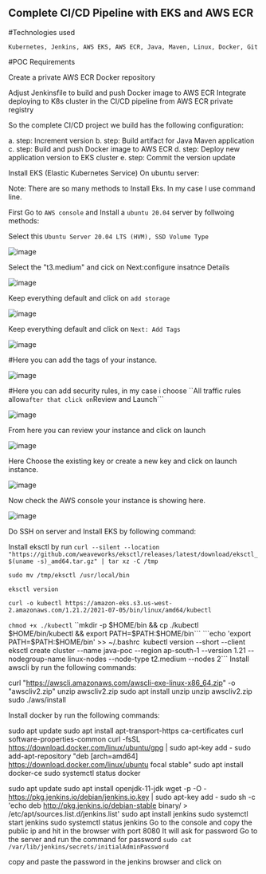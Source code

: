 ## Complete CI/CD Pipeline with EKS and AWS ECR

#Technologies used

```Kubernetes, Jenkins, AWS EKS, AWS ECR, Java, Maven, Linux, Docker, Git```

#POC Requirements

Create a private AWS ECR Docker repository

Adjust Jenkinsfile to build and push Docker image to AWS ECR Integrate deploying to K8s cluster in the CI/CD pipeline from AWS ECR private registry

So the complete CI/CD project we build has the following configuration:

a.  step: Increment version
b.  step: Build artifact for Java Maven application
c.  step: Build and push Docker image to AWS ECR
d.  step: Deploy new application version to EKS cluster
e.  step: Commit the version update


Install EKS (Elastic Kubernetes Service) On ubuntu server:

Note: There are so many methods to Install Eks. In my case I use command line.

First Go to ```AWS console``` and Install a ```ubuntu 20.04``` server by follwoing methods:

Select this ```Ubuntu Server 20.04 LTS (HVM), SSD Volume Type```

![image](https://user-images.githubusercontent.com/85988020/187845138-a4572857-6973-4b1e-b924-742992b24c66.png)

Select the "t3.medium" and cick on  Next:configure insatnce Details

![image](https://user-images.githubusercontent.com/85988020/188131393-112e49e8-70b7-455b-96f9-b8d75c6aa47b.png)

Keep everything default and click on ```add storage```

![image](https://user-images.githubusercontent.com/85988020/188131650-dec0809c-fdc3-415a-bad6-c168ec93bfc6.png)

Keep everything default and click on ```Next: Add Tags```

![image](https://user-images.githubusercontent.com/85988020/188131984-d27eb40d-9552-4d97-b1a4-b9f8538099a4.png)

 #Here you can add the tags of your instance.

![image](https://user-images.githubusercontent.com/85988020/187847261-a895ba3b-b1ca-46d8-8289-3d4be5cfd66d.png)

#Here you can add security rules, in my case i choose ``All traffic rules allow``` after that click on ```Review and Launch```

![image](https://user-images.githubusercontent.com/85988020/187847881-646d0f2c-87f6-4a7f-9f4c-9c0d6cd58ba0.png)

From here you can review your instance and click on launch

![image](https://user-images.githubusercontent.com/85988020/187848296-fd1ff808-168a-4b17-bbed-ecdf55430ca9.png)

Here Choose the existing key or create a new key and click on launch instance.

![image](https://user-images.githubusercontent.com/85988020/188130515-8d726a9d-5ca6-4e05-90c3-9988cb806d8e.png)

Now check the AWS console your instance is showing here.

![image](https://user-images.githubusercontent.com/85988020/188130787-da310a5f-66d7-457c-990d-53706746d1ad.png)

Do SSH on server and Install EKS by following command:

Install eksctl by run ```curl --silent --location "https://github.com/weaveworks/eksctl/releases/latest/download/eksctl_$(uname -s)_amd64.tar.gz" | tar xz -C /tmp```

```sudo mv /tmp/eksctl /usr/local/bin```

```eksctl version```

```curl -o kubectl https://amazon-eks.s3.us-west-2.amazonaws.com/1.21.2/2021-07-05/bin/linux/amd64/kubectl```

```chmod +x ./kubectl```
``mkdir -p $HOME/bin && cp ./kubectl $HOME/bin/kubectl && export PATH=$PATH:$HOME/bin```
```echo 'export PATH=$PATH:$HOME/bin' >> ~/.bashrc```
```kubectl version --short --client```
```eksctl create cluster --name java-poc --region ap-south-1 --version 1.21 --nodegroup-name linux-nodes --node-type t2.medium --nodes 2```
Install awscli by run the following commands:

curl "https://awscli.amazonaws.com/awscli-exe-linux-x86_64.zip" -o "awscliv2.zip"
 unzip awscliv2.zip
sudo apt install unzip
unzip awscliv2.zip
 sudo ./aws/install

Install docker by run the following commands:

sudo apt update
sudo apt install apt-transport-https ca-certificates curl software-properties-common
curl -fsSL https://download.docker.com/linux/ubuntu/gpg | sudo apt-key add -
sudo add-apt-repository "deb [arch=amd64] https://download.docker.com/linux/ubuntu focal stable"
 sudo apt install docker-ce
sudo systemctl status docker


sudo apt update
 sudo apt install openjdk-11-jdk
 wget -p -O - https://pkg.jenkins.io/debian/jenkins.io.key | sudo apt-key add -
sudo sh -c 'echo deb http://pkg.jenkins.io/debian-stable binary/ > /etc/apt/sources.list.d/jenkins.list'
sudo apt install jenkins
sudo systemctl start jenkins
sudo systemctl status jenkins
Go to the console and copy the public ip and hit in the browser with port 8080
It will ask for password
Go to the server and run the command for password ```sudo cat /var/lib/jenkins/secrets/initialAdminPassword```

copy and paste the password in the jenkins browser and click on 




